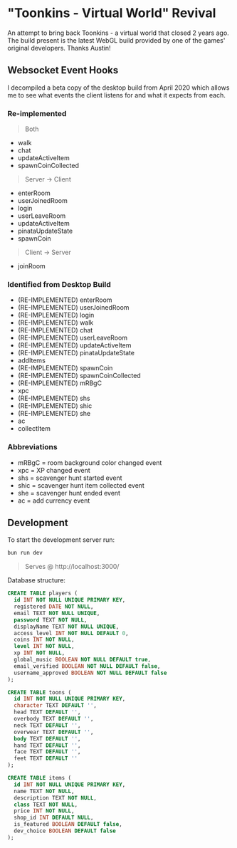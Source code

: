 # "Toonkins - Virtual World" Revival

An attempt to bring back Toonkins - a virtual world that closed 2 years ago. The build present is the latest WebGL build provided by one of the games' original developers. Thanks Austin!

## Websocket Event Hooks

I decompiled a beta copy of the desktop build from April 2020 which allows me to see what events the client listens for and what it expects from each.

### Re-implemented

> Both

- walk
- chat
- updateActiveItem
- spawnCoinCollected

> Server -> Client

- enterRoom
- userJoinedRoom
- login
- userLeaveRoom
- updateActiveItem
- pinataUpdateState
- spawnCoin

> Client -> Server

- joinRoom

### Identified from Desktop Build

- (RE-IMPLEMENTED) enterRoom
- (RE-IMPLEMENTED) userJoinedRoom
- (RE-IMPLEMENTED) login
- (RE-IMPLEMENTED) walk
- (RE-IMPLEMENTED) chat
- (RE-IMPLEMENTED) userLeaveRoom
- (RE-IMPLEMENTED) updateActiveItem
- (RE-IMPLEMENTED) pinataUpdateState
- addItems
- (RE-IMPLEMENTED) spawnCoin
- (RE-IMPLEMENTED) spawnCoinCollected
- (RE-IMPLEMENTED) mRBgC
- xpc
- (RE-IMPLEMENTED) shs
- (RE-IMPLEMENTED) shic
- (RE-IMPLEMENTED) she
- ac
- collectItem

### Abbreviations

- mRBgC = room background color changed event
- xpc = XP changed event
- shs = scavenger hunt started event
- shic = scavenger hunt item collected event
- she = scavenger hunt ended event
- ac = add currency event

## Development

To start the development server run:

```bash
bun run dev
```

> Serves @ http://localhost:3000/

Database structure:

```sql
CREATE TABLE players (
  id INT NOT NULL UNIQUE PRIMARY KEY,
  registered DATE NOT NULL,
  email TEXT NOT NULL UNIQUE,
  password TEXT NOT NULL,
  displayName TEXT NOT NULL UNIQUE,
  access_level INT NOT NULL DEFAULT 0,
  coins INT NOT NULL,
  level INT NOT NULL,
  xp INT NOT NULL,
  global_music BOOLEAN NOT NULL DEFAULT true,
  email_verified BOOLEAN NOT NULL DEFAULT false,
  username_approved BOOLEAN NOT NULL DEFAULT false
);

CREATE TABLE toons (
  id INT NOT NULL UNIQUE PRIMARY KEY,
  character TEXT DEFAULT '',
  head TEXT DEFAULT '',
  overbody TEXT DEFAULT '',
  neck TEXT DEFAULT '',
  overwear TEXT DEFAULT '',
  body TEXT DEFAULT '',
  hand TEXT DEFAULT '',
  face TEXT DEFAULT '',
  feet TEXT DEFAULT ''
);

CREATE TABLE items (
  id INT NOT NULL UNIQUE PRIMARY KEY,
  name TEXT NOT NULL,
  description TEXT NOT NULL,
  class TEXT NOT NULL,
  price INT NOT NULL,
  shop_id INT DEFAULT NULL,
  is_featured BOOLEAN DEFAULT false,
  dev_choice BOOLEAN DEFAULT false
);
```
